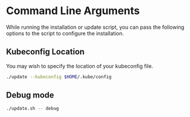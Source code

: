 # Command Line Arguments

While running the installation or update script, you can pass the following options to the script to configure the installation.

## Kubeconfig Location

You may wish to specify the location of your kubeconfig file.

```bash
./update --kubeconfig $HOME/.kube/config
```

## Debug mode
```bash
./update.sh -- debug
```
